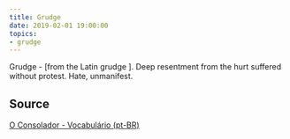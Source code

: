 ```yaml
---
title: Grudge
date: 2019-02-01 19:00:00
topics:
- grudge
---
```


Grudge - [from the Latin grudge ]. Deep resentment from the hurt suffered
without protest. Hate, unmanifest.

## Source
[O Consolador - Vocabulário (pt-BR)](http://www.oconsolador.com.br/linkfixo/vocabulario/principal.html)
